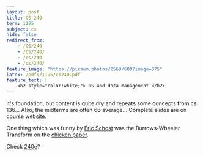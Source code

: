 ```yaml
---
layout: post
title: CS 240
term: 1195
subject: cs
hide: false
redirect_from:
    - /CS/240
    - /CS/240/
    - /cs/240
    - /cs/240/
feature_image: "https://picsum.photos/2560/600?image=875"
latex: /pdfs/1195/cs240.pdf
feature_text: |
    <h2 style="color:white;"> DS and data management </h2>
---
```


It's foundation, but content is quite dry and repeats some concepts from cs 136... Also, the midterms are often 66 average...
Complete slides are on course website.

One thing which was funny by [Éric Schost](https://cs.uwaterloo.ca/~eschost/) was the Burrows-Wheeler Transform on the [chicken paper](https://isotropic.org/papers/chicken.pdf).

Check [240e](../CS240E)?
